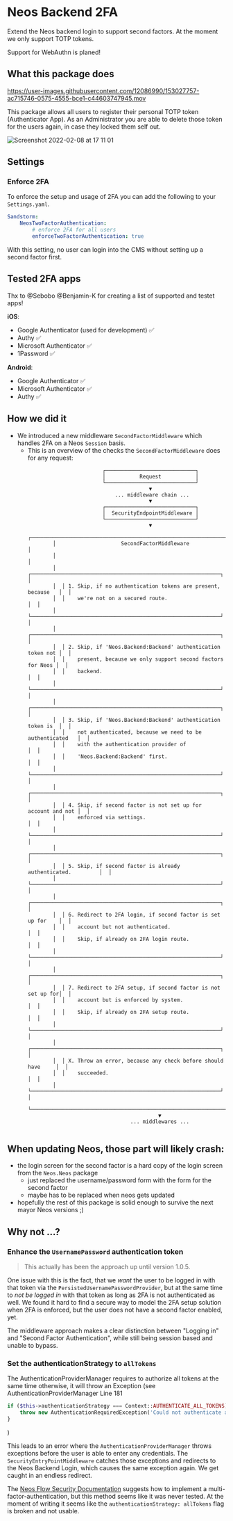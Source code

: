 # Neos Backend 2FA

Extend the Neos backend login to support second factors. At the moment we only support TOTP tokens.

Support for WebAuthn is planed!

## What this package does

https://user-images.githubusercontent.com/12086990/153027757-ac715746-0575-4555-bce1-c44603747945.mov

This package allows all users to register their personal TOTP token (Authenticator App). As an Administrator you are
able to delete those token for the users again, in case they locked them self out.

![Screenshot 2022-02-08 at 17 11 01](https://user-images.githubusercontent.com/12086990/153028043-93e9220e-cc22-4879-9edb-3e156c9accc8.png)

## Settings
### Enforce 2FA
To enforce the setup and usage of 2FA you can add the following to your `Settings.yaml`.
```yml
Sandstorm:
    NeosTwoFactorAuthentication:
        # enforce 2FA for all users
        enforceTwoFactorAuthentication: true
```
With this setting, no user can login into the CMS without setting up a second factor first.


## Tested 2FA apps

Thx to @Sebobo @Benjamin-K for creating a list of supported and testet apps!

**iOS**:
* Google Authenticator (used for development) ✅
* Authy ✅
* Microsoft Authenticator ✅
* 1Password ✅

**Android**:
* Google Authenticator ✅
* Microsoft Authenticator ✅
* Authy ✅

## How we did it
* We introduced a new middleware `SecondFactorMiddleware` which handles 2FA on a Neos `Session` basis.
  * This is an overview of the checks the `SecondFactorMiddleware` does for any request:
    ```
                            ┌─────────────────────────────┐
                            │           Request           │
                            └─────────────────────────────┘
                                           ▼
                                ... middleware chain ...
                                           ▼
                            ┌─────────────────────────────┐
                            │  SecurityEndpointMiddleware │
                            └─────────────────────────────┘
                                           ▼
            ┌───────────────────────────────────────────────────────────────────┐
            │                     SecondFactorMiddleware                        │
            │                                                                   │
            │  ┌─────────────────────────────────────────────────────────────┐  │
            │  │ 1. Skip, if no authentication tokens are present, because   │  │
            │  │    we're not on a secured route.                            │  │
            │  └─────────────────────────────────────────────────────────────┘  │
            │  ┌─────────────────────────────────────────────────────────────┐  │
            │  │ 2. Skip, if 'Neos.Backend:Backend' authentication token not │  │
            │  │    present, because we only support second factors for Neos │  │
            │  │    backend.                                                 │  │
            │  └─────────────────────────────────────────────────────────────┘  │
            │  ┌─────────────────────────────────────────────────────────────┐  │
            │  │ 3. Skip, if 'Neos.Backend:Backend' authentication token is  │  │
            │  │    not authenticated, because we need to be authenticated   │  │
            │  │    with the authentication provider of                      │  │
            │  │    'Neos.Backend:Backend' first.                            │  │
            │  └─────────────────────────────────────────────────────────────┘  │
            │  ┌─────────────────────────────────────────────────────────────┐  │
            │  │ 4. Skip, if second factor is not set up for account and not │  │
            │  │    enforced via settings.                                   │  │
            │  └─────────────────────────────────────────────────────────────┘  │
            │  ┌─────────────────────────────────────────────────────────────┐  │
            │  │ 5. Skip, if second factor is already authenticated.         │  │
            │  └─────────────────────────────────────────────────────────────┘  │
            │  ┌─────────────────────────────────────────────────────────────┐  │
            │  │ 6. Redirect to 2FA login, if second factor is set up for    │  │
            │  │    account but not authenticated.                           │  │
            │  │    Skip, if already on 2FA login route.                     │  │
            │  └─────────────────────────────────────────────────────────────┘  │
            │  ┌─────────────────────────────────────────────────────────────┐  │
            │  │ 7. Redirect to 2FA setup, if second factor is not set up for│  │
            │  │    account but is enforced by system.                       │  │
            │  │    Skip, if already on 2FA setup route.                     │  │
            │  └─────────────────────────────────────────────────────────────┘  │
            │  ┌─────────────────────────────────────────────────────────────┐  │
            │  │ X. Throw an error, because any check before should have     │  │
            │  │    succeeded.                                               │  │
            │  └─────────────────────────────────────────────────────────────┘  │
            └───────────────────────────────────────────────────────────────────┘
                                              ▼
                                     ... middlewares ...
     
    ```
  

## When updating Neos, those part will likely crash:

* the login screen for the second factor is a hard copy of the login screen from the `Neos.Neos` package
  * just replaced the username/password form with the form for the second factor
  * maybe has to be replaced when neos gets updated
* hopefully the rest of this package is solid enough to survive the next mayor Neos versions ;)

## Why not ...?

### Enhance the `UsernamePassword` authentication token

> This actually has been the approach up until version 1.0.5.

One issue with this is the fact, that we _want_ the user to be logged in with that token via the 
`PersistedUsernamePasswordProvider`, but at the same time to _not be logged in_ with that token as long as 2FA is
not authenticated as well.
We found it hard to find a secure way to model the 2FA setup solution when 2FA is enforced, but the user does not have a
second factor enabled, yet.

The middleware approach makes a clear distinction between "Logging in" and "Second Factor Authentication", while still
being session based and unable to bypass.

### Set the authenticationStrategy to `allTokens`

The AuthenticationProviderManager requires to authorize all tokens at the same time otherwise, it will throw
an Exception (see AuthenticationProviderManager Line 181

```php
if ($this->authenticationStrategy === Context::AUTHENTICATE_ALL_TOKENS) {
    throw new AuthenticationRequiredException('Could not authenticate all tokens, but authenticationStrategy was set to "all".', 1222203912);
}
```
)

This leads to an error where the `AuthenticationProviderManager` throws exceptions before the user is able to enter any
credentials. The `SecurityEntryPointMiddleware` catches those exceptions and redirects to the Neos Backend Login, which
causes the same exception again. We get caught in an endless redirect.

The [Neos Flow Security Documentation](https://flowframework.readthedocs.io/en/stable/TheDefinitiveGuide/PartIII/Security.html#multi-factor-authentication-strategy)
suggests how to implement a multi-factor-authentication, but this method seems like it was never tested. At the moment of writing
it seems like the `authenticationStrategy: allTokens` flag is broken and not usable.
